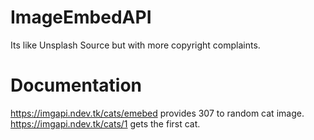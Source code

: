 # ImageEmbedAPI
Its like Unsplash Source but with more copyright complaints.
# Documentation
https://imgapi.ndev.tk/cats/emebed provides 307 to random cat image.  
https://imgapi.ndev.tk/cats/1 gets the first cat.
